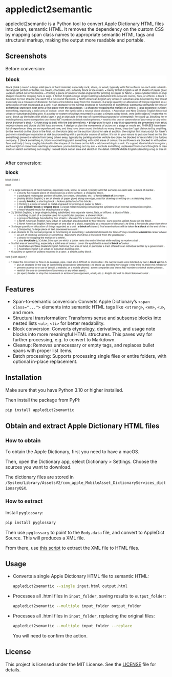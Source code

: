 # appledict2semantic

appledict2semantic is a Python tool to convert Apple Dictionary HTML files into clean, semantic HTML. It removes the dependency on the custom CSS by mapping span class names to appropriate semantic HTML tags and structural markup, making the output more readable and portable.

## Screenshots

Before conversion:

![Before conversion](./assets/dict_before.webp)

After conversion:

![After conversion](./assets/dict_after.webp)

## Features

- Span-to-semantic conversion: Converts Apple Dictionary’s `<span class="...">` elements into semantic HTML tags like `<strong>`, `<em>`, `<u>`, and more.
- Structural transformation: Transforms sense and subsense blocks into nested lists `<ul>`, `<li>` for better readability.
- Block conversion: Converts etymology, derivatives, and usage note blocks into more meaningful HTML structures. This paves way for further processing, e.g. to convert to Markdown.
- Cleanup: Removes unnecessary or empty tags, and replaces bullet spans with proper list items.
- Batch processing: Supports processing single files or entire folders, with optional in-place replacement.

## Installation

Make sure that you have Python 3.10 or higher installed.

Then install the package from PyPI:

```bash
pip install appledict2semantic
```

## Obtain and extract Apple Dictionary HTML files

### How to obtain

To obtain the Apple Dictionary, first you need to have a macOS.

Then, open the Dictionary app, select Dictionary > Settings. Choose the sources you want to download.

The dictionary files are stored in `/System/Library/AssetsV2/com_apple_MobileAsset_DictionaryServices_dictionaryOSX`.

### How to extract

Install `pyglossary`:

```bash
pip install pyglossary
```

Then use `pyglossary` to point to the `Body.data` file, and convert to AppleDict Source. This will produces a XML file.

From there, use [this script](https://gist.github.com/yell0wsuit/c25632f7c863d194edb2ded6d22a3cc3) to extract the XML file to HTML files.

## Usage

- Converts a single Apple Dictionary HTML file to semantic HTML:

  ```bash
  appledict2semantic --single input.html output.html
  ```

- Processes all .html files in `input_folder`, saving results to `output_folder`:

  ```bash
  appledict2semantic --multiple input_folder output_folder
  ```

- Processes all .html files in `input_folder`, replacing the original files:

  ```bash
  appledict2semantic --multiple input_folder --replace
  ```

  You will need to confirm the action.

## License

This project is licensed under the MIT License. See the [LICENSE](LICENSE) file for details.

